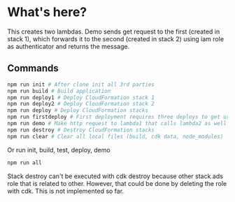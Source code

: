 # What's here?

This creates two lambdas. Demo sends get request to the first (created in stack 1), which forwards it to the second (created in stack 2) using iam role as authenticator and returns the message.

## Commands

```bash
npm run init # After clone init all 3rd parties
npm run build # Build application
npm run deploy1 # Deploy CloudFormation stack 1
npm run deploy2 # Deploy CloudFormation stack 2
npm run deploy # Deploy CloudFormation stacks
npm run firstdeploy # First deployment requires three deploys to get urls right
npm run demo # Make http request to lambda1 that calls lambda2 as well as directly to lambda2. The second request will fail because missing auth.
npm run destroy # Destroy CloudFormation stacks
npm run clear # Clear all local files (build, cdk data, node_modules)
```

Or run init, build, test, deploy, demo

```bash
npm run all
```

Stack destroy can't be executed with cdk destroy because other stack ads role that is related to other. However, that could be done by deleting the role with cdk. This is not implemented so far.